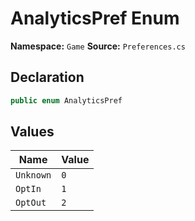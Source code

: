 # AnalyticsPref Enum

**Namespace:** `Game`
**Source:** `Preferences.cs`

## Declaration

```csharp
public enum AnalyticsPref
```

## Values

| Name | Value |
|------|-------|
| `Unknown` | `0` |
| `OptIn` | `1` |
| `OptOut` | `2` |

